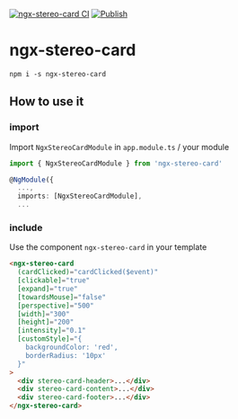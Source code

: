 [![ngx-stereo-card CI](https://github.com/Wurmloch/ngx-stereo-card/actions/workflows/ci.yml/badge.svg)](https://github.com/Wurmloch/ngx-stereo-card/actions/workflows/ci.yml)
[![Publish](https://github.com/Wurmloch/ngx-stereo-card/actions/workflows/publish.yml/badge.svg?branch=main)](https://github.com/Wurmloch/ngx-stereo-card/actions/workflows/publish.yml)

# ngx-stereo-card

`npm i -s ngx-stereo-card`

## How to use it

### import

Import `NgxStereoCardModule` in `app.module.ts` / your module

```ts
import { NgxStereoCardModule } from 'ngx-stereo-card'

@NgModule({
  ...,
  imports: [NgxStereoCardModule],
  ...
```

### include

Use the component `ngx-stereo-card` in your template

```html
<ngx-stereo-card
  (cardClicked)="cardClicked($event)"
  [clickable]="true"
  [expand]="true"
  [towardsMouse]="false"
  [perspective]="500"
  [width]="300"
  [height]="200"
  [intensity]="0.1"
  [customStyle]="{
    backgroundColor: 'red',
    borderRadius: '10px'
  }"
>
  <div stereo-card-header>...</div>
  <div stereo-card-content>...</div>
  <div stereo-card-footer>...</div>
</ngx-stereo-card>
```
